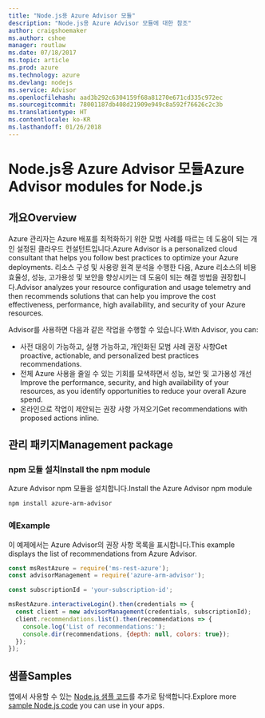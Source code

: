 ```yaml
---
title: "Node.js용 Azure Advisor 모듈"
description: "Node.js용 Azure Advisor 모듈에 대한 참조"
author: craigshoemaker
ms.author: cshoe
manager: routlaw
ms.date: 07/18/2017
ms.topic: article
ms.prod: azure
ms.technology: azure
ms.devlang: nodejs
ms.service: Advisor
ms.openlocfilehash: aad3b292c6304159f68a81270e671cd335c972ec
ms.sourcegitcommit: 78001187db408d21909e949c8a592f76626c2c3b
ms.translationtype: HT
ms.contentlocale: ko-KR
ms.lasthandoff: 01/26/2018
---
```

# <a name="azure-advisor-modules-for-nodejs"></a><span data-ttu-id="7c118-103">Node.js용 Azure Advisor 모듈</span><span class="sxs-lookup"><span data-stu-id="7c118-103">Azure Advisor modules for Node.js</span></span>

## <a name="overview"></a><span data-ttu-id="7c118-104">개요</span><span class="sxs-lookup"><span data-stu-id="7c118-104">Overview</span></span>

<span data-ttu-id="7c118-105">Azure 관리자는 Azure 배포를 최적화하기 위한 모범 사례를 따르는 데 도움이 되는 개인 설정된 클라우드 컨설턴트입니다.</span><span class="sxs-lookup"><span data-stu-id="7c118-105">Azure Advisor is a personalized cloud consultant that helps you follow best practices to optimize your Azure deployments.</span></span> <span data-ttu-id="7c118-106">리소스 구성 및 사용량 원격 분석을 수행한 다음, Azure 리소스의 비용 효율성, 성능, 고가용성 및 보안을 향상시키는 데 도움이 되는 해결 방법을 권장합니다.</span><span class="sxs-lookup"><span data-stu-id="7c118-106">Advisor analyzes your resource configuration and usage telemetry and then recommends solutions that can help you improve the cost effectiveness, performance, high availability, and security of your Azure resources.</span></span>

<span data-ttu-id="7c118-107">Advisor를 사용하면 다음과 같은 작업을 수행할 수 있습니다.</span><span class="sxs-lookup"><span data-stu-id="7c118-107">With Advisor, you can:</span></span>
- <span data-ttu-id="7c118-108">사전 대응이 가능하고, 실행 가능하고, 개인화된 모범 사례 권장 사항</span><span class="sxs-lookup"><span data-stu-id="7c118-108">Get proactive, actionable, and personalized best practices recommendations.</span></span>
- <span data-ttu-id="7c118-109">전체 Azure 사용을 줄일 수 있는 기회를 모색하면서 성능, 보안 및 고가용성 개선</span><span class="sxs-lookup"><span data-stu-id="7c118-109">Improve the performance, security, and high availability of your resources, as you identify opportunities to reduce your overall Azure spend.</span></span>
- <span data-ttu-id="7c118-110">온라인으로 작업이 제안되는 권장 사항 가져오기</span><span class="sxs-lookup"><span data-stu-id="7c118-110">Get recommendations with proposed actions inline.</span></span>

## <a name="management-package"></a><span data-ttu-id="7c118-111">관리 패키지</span><span class="sxs-lookup"><span data-stu-id="7c118-111">Management package</span></span>

### <a name="install-the-npm-module"></a><span data-ttu-id="7c118-112">npm 모듈 설치</span><span class="sxs-lookup"><span data-stu-id="7c118-112">Install the npm module</span></span>

<span data-ttu-id="7c118-113">Azure Advisor npm 모듈을 설치합니다.</span><span class="sxs-lookup"><span data-stu-id="7c118-113">Install the Azure Advisor npm module</span></span>

```bash
npm install azure-arm-advisor
```

### <a name="example"></a><span data-ttu-id="7c118-114">예</span><span class="sxs-lookup"><span data-stu-id="7c118-114">Example</span></span>

<span data-ttu-id="7c118-115">이 예제에서는 Azure Advisor의 권장 사항 목록을 표시합니다.</span><span class="sxs-lookup"><span data-stu-id="7c118-115">This example displays the list of recommendations from Azure Advisor.</span></span>

```javascript
const msRestAzure = require('ms-rest-azure');
const advisorManagement = require('azure-arm-advisor');

const subscriptionId = 'your-subscription-id';

msRestAzure.interactiveLogin().then(credentials => {
  const client = new advisorManagement(credentials, subscriptionId);
  client.recommendations.list().then(recommendations => {
    console.log('List of recommendations:');
    console.dir(recommendations, {depth: null, colors: true});
  });
});
```

## <a name="samples"></a><span data-ttu-id="7c118-116">샘플</span><span class="sxs-lookup"><span data-stu-id="7c118-116">Samples</span></span>

<span data-ttu-id="7c118-117">앱에서 사용할 수 있는 [Node.js 샘플 코드](https://azure.microsoft.com/resources/samples/?platform=nodejs)를 추가로 탐색합니다.</span><span class="sxs-lookup"><span data-stu-id="7c118-117">Explore more [sample Node.js code](https://azure.microsoft.com/resources/samples/?platform=nodejs) you can use in your apps.</span></span>
